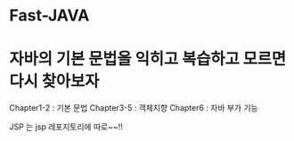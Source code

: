 # Fast-JAVA

자바의 기본 문법을 익히고 복습하고 모르면 다시 찾아보자
=======
Chapter1-2 : 기본 문법
Chapter3-5 : 객체지향
Chapter6 : 자바 부가 기능


JSP 는 jsp 레포지토리에 따로~~!!


